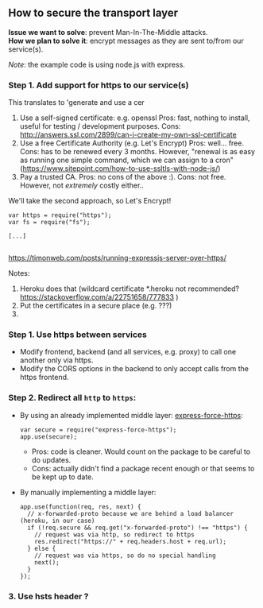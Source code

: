 ## How to secure the transport layer

**Issue we want to solve**: prevent Man-In-The-Middle attacks.  
**How we plan to solve it**: encrypt messages as they are sent to/from our service(s).

*Note*: the example code is using node.js with express.

### Step 1. Add support for https to our service(s)
This translates to 'generate and use a cer

1. Use a self-signed certificate:
e.g. openssl
Pros: fast, nothing to install, useful for testing / development purposes.
Cons: http://answers.ssl.com/2899/can-i-create-my-own-ssl-certificate
2. Use a free Certificate Authority (e.g. Let's Encrypt)
Pros: well... free.
Cons: has to be renewed every 3 months. However, "renewal is as easy as running one simple command, which we can assign to a cron"
(https://www.sitepoint.com/how-to-use-ssltls-with-node-js/)
3. Pay a trusted CA. 
Pros: no cons of the above :).
Cons: not free. However, not *extremely* costly either..

We'll take the second approach, so Let's Encrypt!

```
var https = require("https");
var fs = require("fs");

[...]


```

https://timonweb.com/posts/running-expressjs-server-over-https/

Notes: 
1. Heroku does that (wildcard certificate \*.heroku not recommended? https://stackoverflow.com/a/22751658/777833 )
2. Put the certificates in a secure place (e.g. ???)
3. 


### Step 1. Use https between services
* Modify frontend, backend (and all services, e.g. proxy) to call one another only via https.
* Modify the CORS options in the backend to only accept calls from the https frontend.

### Step 2. Redirect all `http` to `https`:

 * By using an already implemented middle layer: [express-force-https](https://www.npmjs.com/package/express-force-https):
   ```
   var secure = require("express-force-https");
   app.use(secure);
   ```

   * Pros: code is cleaner. Would count on the package to be careful to do updates.
   * Cons: actually didn't find a package recent enough or that seems to be kept up to date.

 * By manually implementing a middle layer:
   ```
   app.use(function(req, res, next) {
     // x-forwarded-proto because we are behind a load balancer (heroku, in our case)
     if (!req.secure && req.get("x-forwarded-proto") !== "https") {
       // request was via http, so redirect to https
       res.redirect("https://" + req.headers.host + req.url);
     } else {
       // request was via https, so do no special handling
       next();
     }
   });
   ```

### 3. Use hsts header ?

